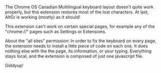 The Chrome OS Canadian Multilingual keyboard layout doesn't quite work properly, but this extension restores most of the lost characters. At last, AltGr is working (mostly) as it should!

This extension can't work on certain special pages, for example any of the "chrome://" pages such as Settings or Extensions.

About the "all sites" permission: In order to fix the keyboard on every page, the extension needs to install a little piece of code on each one. It does nothing else with the the page, its information, or your typing. Everything stays local, and the extension is composed of just one javascript file.

Giddyup!